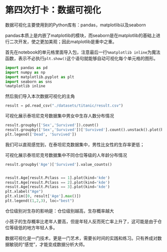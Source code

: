 # 第四次打卡：数据可视化

数据可视化主要使用到的Python库有：pandas，matplotlib以及seaborn

pandas本质上是内嵌了matplotlib的模块，而seaborn是在matplotlib的基础上进行二次开发，使之更加美观；因此matplotlib是重中之重。

首先在notebook的单元格里面导入包，注意最后一行`%matplotlib inline`为魔法函数，表示不必执行`plt.show()`这个语句就能够自动可视化每个单元格的图形。

```py
import pandas as pd
import numpy as np
import matplotlib.pyplot as plt
import seaborn as sns
%matplotlib inline
```

然后我们导入本次数据可视化的主角

```python
result = pd.read_csv("./datasets/titanic/result.csv")
```

可视化展示泰坦尼克号数据集中男女中生存人数分布情况


```python
result.groupby(['Sex','Survived']).count()
result.groupby(['Sex','Survived'])['Survived'].count().unstack().plot(kind='bar', stacked=True)
plt.legend(['Dead', 'Survived'])
```

我们可以直观感觉到，在泰坦尼克数据集中，男性比女性的生存率更低；

可视化展示泰坦尼克号数据集中不同仓位等级的人年龄分布情况


```python
result.groupby('Age')['Survived'].value_counts()


result.Age[result.Pclass == 1].plot(kind='kde')
result.Age[result.Pclass == 2].plot(kind='kde')
result.Age[result.Pclass == 3].plot(kind='kde')
plt.xlabel("Age")
plt.xlim([0, result['Age'].max()])
plt.legend((1,2,3), loc="best")
```

仓位级别对生存的影响是：仓位级别越高，生存概率越大

小孩子的生存概率比老年人要高，但是年轻人反而死亡率上升了，这可能是由于仓位等级低的地方年轻人多。

数据可视化是一门技术，更是一门艺术，需要长时间的实践和练习。只有养成对数据敏锐的“感觉”，才能变成数据分析大师。